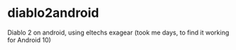 # diablo2android
Diablo 2 on android, using eltechs exagear (took me days, to find it working for Android 10)
